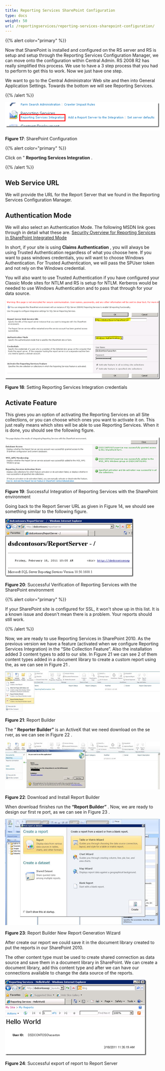 ```yaml
---
title: Reporting Services SharePoint Configuration
type: docs
weight: 50
url: /reportingservices/reporting-services-sharepoint-configuration/
---
```


{{% alert color="primary" %}} 

Now that SharePoint is installed and configured on the RS server and RS is setup and setup through the Reporting Services Configuration Manager, we can move onto the configuration within Central Admin. RS 2008 R2 has really simplified this process. We use to have a 3 step process that you had to perform to get this to work. Now we just have one step. 

We want to go to the Central Administrator Web site and then into General Application Settings. Towards the bottom we will see Reporting Services. 

{{% /alert %}} 

![todo:image_alt_text](reporting-services-sharepoint-configuration_1.png)


**Figure 17**: SharePoint Configuration 

{{% alert color="primary" %}} 

Click on " **Reporting Services Integration** . 

{{% /alert %}} 
## **Web Service URL**
We will provide the URL for the Report Server that we found in the Reporting Services Configuration Manager. 
## **Authentication Mode**
We will also select an Authentication Mode. The following MSDN link goes through in detail what these are. 
[Security Overview for Reporting Services in SharePoint Integrated Mode](https://docs.microsoft.com/en-us/previous-versions/sql/sql-server-2008-r2/bb283324(v=sql.105)) 

In short, if your site is using **Claims Authentication** , you will always be using Trusted Authentication regardless of what you choose here. If you want to pass windows credentials, you will want to choose Windows Authentication. For Trusted Authentication, we will pass the SPUser token and not rely on the Windows credential. 

You will also want to use Trusted Authentication if you have configured your Classic Mode sites for NTLM and RS is setup for NTLM. Kerberos would be needed to use Windows Authentication and to pass that through for your data source. 

![todo:image_alt_text](reporting-services-sharepoint-configuration_2.png)


**Figure 18**: Setting Reporting Services Integration credentials
## **Activate Feature**
This gives you an option of activating the Reporting Services on all Site collections, or you can choose which ones you want to activate it on. This just really means which sites will be able to use Reporting Services. 
When it is done, you should see the following figure. 

![todo:image_alt_text](reporting-services-sharepoint-configuration_3.png)


**Figure 19**: Successful Integration of Reporting Services with the SharePoint environment 

Going back to the Report Server URL as given in Figure 14, we should see something similar to the following figure. 

![todo:image_alt_text](reporting-services-sharepoint-configuration_4.png)


**Figure 20**: Successful Verification of Reporting Services with the SharePoint environment 

{{% alert color="primary" %}} 

If your SharePoint site is configured for SSL, it won't show up in this list. It is a known issue and doesn't mean there is a problem. Your reports should still work. 

{{% /alert %}} 

Now, we are ready to use Reporting Services in SharePoint 2010. As the previous version we have a feature (activated when we configure Reporting Services Integration) in the “Site Collection Feature”. Also the installation added 3 content types to add to our site. In Figure 21 we can see 2 of them content types added in a document library to create a custom report using the, as we can see in Figure 21 . 

![todo:image_alt_text](reporting-services-sharepoint-configuration_5.png)


**Figure 21**: Report Builder 

The “ **Reporter Builder”** is an ActiveX that we need download on the se rver, as we can see in Figure 22 . 

![todo:image_alt_text](reporting-services-sharepoint-configuration_6.png)


**Figure 22**: Download and Install Report Builder 

When download finishes run the **“Report Builder”** . Now, we are ready to design our first re port, as we can see in Figure 23 . 

![todo:image_alt_text](reporting-services-sharepoint-configuration_7.png)

**Figure 23**: Report Builder New Report Generation Wizard 

After create our report we could save it in the document library created to put the reports in our SharePoint 2010. 


The other content type must be used to create shared connection as data source and save them in a document library in SharePoint. We can create a document library, add this content type and after we can have our connections available to change the data source of the reports. 

![todo:image_alt_text](reporting-services-sharepoint-configuration_8.png)


**Figure 24**: Successful export of report to Report Server 
